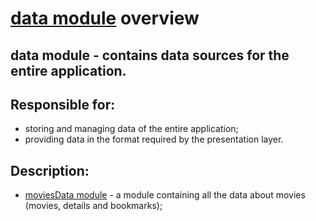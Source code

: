 # [data module](../data) overview

## data module - contains data sources for the entire application.

## Responsible for:

- storing and managing data of the entire application;
- providing data in the format required by the presentation layer.

## Description:

- [moviesData module](../moviesData) - a module containing all the data about movies (movies,
  details and bookmarks);